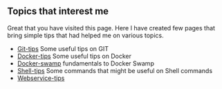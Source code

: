## Topics that interest me

Great that you have visited this page. Here I have created few pages that bring simple tips that had helped me on various topics.

* [Git-tips](git-tips "Git") Some useful tips on GIT 
* [Docker-tips](docker-tips "Docker") Some useful tips on Docker
* [Docker-swamp](doker-swamp "Docker Swamp") fundamentals to Docker Swamp
* [Shell-tips](shell-tips "Shell") Some commands that might be useful on Shell commands
* [Webservice-tips](webservice-tips "WS") 

